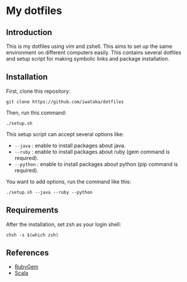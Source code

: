 # My dotfiles

## Introduction
This is my dotfiles using vim and zshell. This aims to set up the same
environment on different computers easily. This contains several dotfiles and
setup script for making symbolic links and package installation.

## Installation
First, clone this repository:

```
git clone https://github.com/iwataka/dotfiles
```

Then, run this command:

```
./setup.sh
```

This setup script can accept several options like:

+ `--java` : enable to install packages about java.
+ `--ruby` : enable to install packages about ruby (gem command is required).
+ `--python` : enable to install packages about python (pip command is required).

You want to add options, run the command like this:

```
./setup.sh --java --ruby --python
```

## Requirements
After the installation, set zsh as your login shell:

```
chsh -s $(which zsh)
```

## References

+ [RubyGem](https://rubygems.org/pages/download)
+ [Scala](http://scala-lang.org/download)
